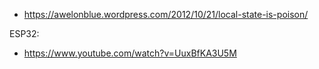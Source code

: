 - https://awelonblue.wordpress.com/2012/10/21/local-state-is-poison/

ESP32:
- https://www.youtube.com/watch?v=UuxBfKA3U5M
